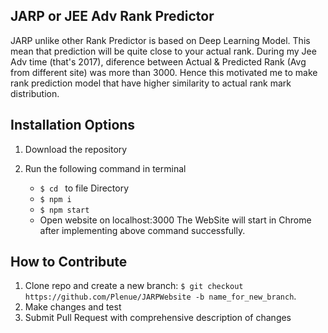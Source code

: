 **JARP or JEE Adv Rank Predictor**
---

JARP unlike other Rank Predictor is based on Deep Learning Model. This mean that prediction will be quite close to your actual rank. During my Jee Adv time (that's 2017), diference between Actual & Predicted Rank (Avg from different site) was more than 3000. Hence this motivated me to make rank prediction model that have higher similarity to actual rank mark distribution. 

**Installation Options**
---

1. Download the repository

2. Run the following command in terminal 
    + `$ cd ` to file Directory
    + `$ npm i`
    + `$ npm start`
    +  Open website on localhost:3000
    The WebSite will start in Chrome after implementing above command successfully.

**How to Contribute**
---

1. Clone repo and create a new branch: `$ git checkout https://github.com/Plenue/JARPWebsite -b name_for_new_branch`.
2. Make changes and test
3. Submit Pull Request with comprehensive description of changes



